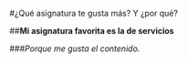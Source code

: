 
#¿Qué asignatura te gusta más? Y ¿por qué?


##**Mi asignatura favorita es la de servicios**


###*Porque me gusta el contenido.*
